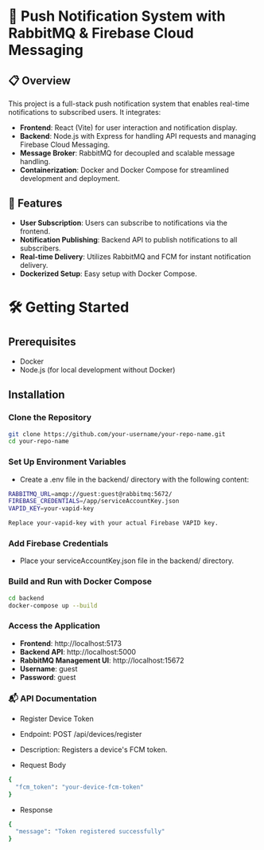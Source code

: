 # 🔔 Push Notification System with RabbitMQ & Firebase Cloud Messaging

## 📋 Overview

This project is a full-stack push notification system that enables real-time notifications to subscribed users. It integrates:

- **Frontend**: React (Vite) for user interaction and notification display.
- **Backend**: Node.js with Express for handling API requests and managing Firebase Cloud Messaging.
- **Message Broker**: RabbitMQ for decoupled and scalable message handling.
- **Containerization**: Docker and Docker Compose for streamlined development and deployment.


## 🚀 Features

- **User Subscription**: Users can subscribe to notifications via the frontend.
- **Notification Publishing**: Backend API to publish notifications to all subscribers.
- **Real-time Delivery**: Utilizes RabbitMQ and FCM for instant notification delivery.
- **Dockerized Setup**: Easy setup with Docker Compose.

# 🛠️ Getting Started

## Prerequisites

- Docker
- Node.js (for local development without Docker)

## Installation

### Clone the Repository

```bash
git clone https://github.com/your-username/your-repo-name.git
cd your-repo-name
```
### Set Up Environment Variables
- Create a .env file in the backend/ directory with the following content:
```bash
RABBITMQ_URL=amqp://guest:guest@rabbitmq:5672/
FIREBASE_CREDENTIALS=/app/serviceAccountKey.json
VAPID_KEY=your-vapid-key

Replace your-vapid-key with your actual Firebase VAPID key.
```
### Add Firebase Credentials
- Place your serviceAccountKey.json file in the backend/ directory.

### Build and Run with Docker Compose
```bash
cd backend
docker-compose up --build
```

### Access the Application
- **Frontend**: http://localhost:5173
- **Backend API**: http://localhost:5000
- **RabbitMQ Management UI**: http://localhost:15672
- **Username**: guest
- **Password**: guest

### 📬 API Documentation
- Register Device Token
- Endpoint: POST /api/devices/register
- Description: Registers a device's FCM token.

- Request Body
```bash
{
  "fcm_token": "your-device-fcm-token"
}
```
- Response
```bash
{
  "message": "Token registered successfully"
}
```

